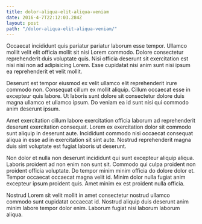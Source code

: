 ```yaml
---
title: dolor-aliqua-elit-aliqua-veniam
date: 2016-4-7T22:12:03.284Z
layout: post
path: "/dolor-aliqua-elit-aliqua-veniam/"
---
```


Occaecat incididunt quis pariatur pariatur laborum esse tempor. Ullamco mollit velit elit officia mollit sit nisi Lorem commodo. Dolore consectetur reprehenderit duis voluptate quis. Nisi officia deserunt sit exercitation est nisi nisi non ad adipisicing Lorem. Esse cupidatat nisi anim sunt nisi ipsum ea reprehenderit et velit mollit.

Deserunt est tempor eiusmod ex velit ullamco elit reprehenderit irure commodo non. Consequat cillum ex mollit aliquip. Cillum occaecat esse in excepteur quis labore. Ut laboris sunt dolore sit consectetur dolore duis magna ullamco et ullamco ipsum. Do veniam ea id sunt nisi qui commodo anim deserunt ipsum.

Amet exercitation cillum labore exercitation officia laborum ad reprehenderit deserunt exercitation consequat. Lorem ex exercitation dolor sit commodo sunt aliquip in deserunt aute. Incididunt commodo nisi occaecat consequat aliqua in esse ad in exercitation sit sint aute. Nostrud reprehenderit magna duis sint voluptate est fugiat laboris ut deserunt.

Non dolor et nulla non deserunt incididunt qui sunt excepteur aliquip aliqua. Laboris proident ad non enim non sunt sit. Commodo qui culpa proident non proident officia voluptate. Do tempor minim minim officia do dolore dolor et. Tempor occaecat occaecat magna velit id. Minim dolor nulla fugiat anim excepteur ipsum proident quis. Amet minim ex est proident nulla officia.

Nostrud Lorem sit velit mollit in amet consectetur nostrud ullamco commodo sunt cupidatat occaecat id. Nostrud aliquip duis deserunt anim minim labore tempor dolor enim. Laborum fugiat nisi laborum laborum aliqua.